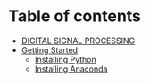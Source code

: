 # Table of contents

* [DIGITAL SIGNAL PROCESSING](README.md)
* [Getting Started](installing-python/README.md)
  * [Installing Python](installing-python/installing-python.md)
  * [Installing Anaconda](installing-python/untitled.md)

